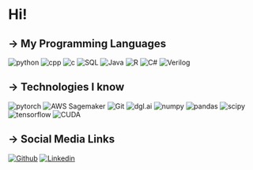 # Hi!
## → My Programming Languages
![python](https://img.shields.io/badge/Python-profficient-blue)
![cpp](https://img.shields.io/badge/C%2B%2B-profficient-blue)
![c](https://img.shields.io/badge/C-profficient-blue)
![SQL](https://img.shields.io/badge/SQL-profficient-blue)
![Java](https://img.shields.io/badge/Java-competent-orange)
![R](https://img.shields.io/badge/R-beginner-yellow)
![C#](https://img.shields.io/badge/C%23-beginner-yellow)
![Verilog](https://img.shields.io/badge/Verilog-beginner-yellow)

## → Technologies I know
![pytorch](https://img.shields.io/badge/Pytorch-profficient-blue)
![AWS Sagemaker](https://img.shields.io/badge/AWS%20Sagemaker-profficient-blue)
![Git](https://img.shields.io/badge/Git-profficient-blue)
![dgl.ai](https://img.shields.io/badge/dgl.ai-profficient-blue)
![numpy](https://img.shields.io/badge/NumPy-profficient-blue)
![pandas](https://img.shields.io/badge/Pandas-profficient-blue)
![scipy](https://img.shields.io/badge/SciPy-profficient-blue)
![tensorflow](https://img.shields.io/badge/TensorFlow-competent-orange)
![CUDA](https://img.shields.io/badge/CUDA-beginner-yellow)
## → Social Media Links
[![Github](https://img.shields.io/badge/GitHub-100000?style=for-the-badge&logo=github&logoColor=white)](https://github.com/HenrySilvaCS)
[![Linkedin](https://img.shields.io/badge/LinkedIn-0077B5?style=for-the-badge&logo=linkedin&logoColor=white)](https://www.linkedin.com/in/henrysilvacs/?locale=en_US)
